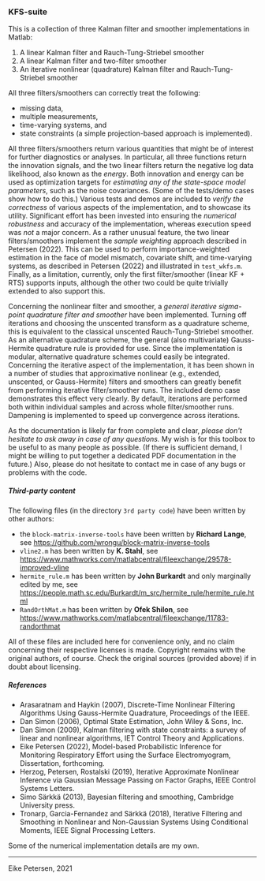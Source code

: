 ### KFS-suite

This is a collection of three Kalman filter and smoother implementations in Matlab:
1) A linear Kalman filter and Rauch-Tung-Striebel smoother
2) A linear Kalman filter and two-filter smoother
3) An iterative nonlinear (quadrature) Kalman filter and Rauch-Tung-Striebel smoother

All three filters/smoothers can correctly treat the following:
- missing data,
- multiple measurements,
- time-varying systems, and
- state constraints (a simple projection-based approach is implemented).

All three filters/smoothers return various quantities that might be of interest for further diagnostics or analyses.
In particular, all three functions return the innovation signals, and the two linear filters return the negative log data likelihood, also known as the *energy*.
Both innovation and energy can be used as optimization targets for *estimating any of the state-space model parameters*, such as the noise covariances.
(Some of the tests/demo cases show how to do this.)
Various tests and demos are included to *verify the correctness* of various aspects of the implementation, and to showcase its utility.
Significant effort has been invested into ensuring the *numerical robustness* and accuracy of the implementation, whereas execution speed was *not* a major concern.
As a rather unusual feature, the two linear filters/smoothers implement the *sample weighting* approach described in Petersen (2022). 
This can be used to perform importance-weighted estimation in the face of model mismatch, covariate shift, and time-varying systems, as described in Petersen (2022) and illustrated in `test_wkfs.m`.
Finally, as a limitation, currently, only the first filter/smoother (linear KF + RTS) supports inputs, although the other two could be quite trivially extended to also support this.

Concerning the nonlinear filter and smoother, a *general iterative sigma-point quadrature filter and smoother* have been implemented.
Turning off iterations and choosing the unscented transform as a quadrature scheme, this is equivalent to the classical unscented Rauch-Tung-Striebel smoother.
As an alternative quadrature scheme, the general (also multivariate) Gauss-Hermite quadrature rule is provided for use.
Since the implementation is modular, alternative quadrature schemes could easily be integrated.
Concerning the iterative aspect of the implementation, it has been shown in a number of studies that approximative nonlinear (e.g., extended, unscented, or Gauss-Hermite) filters and smoothers can greatly benefit from performing iterative filter/smoother runs.
The included demo case demonstrates this effect very clearly.
By default, iterations are performed both within individual samples and across whole filter/smoother runs. 
Dampening is implemented to speed up convergence across iterations.

As the documentation is likely far from complete and clear, *please don't hesitate to ask away in case of any questions.*
My wish is for this toolbox to be useful to as many people as possible.
(If there is sufficient demand, I might be willing to put together a dedicated PDF documentation in the future.)
Also, please do not hesitate to contact me in case of any bugs or problems with the code.


##### Third-party content
The following files (in the directory `3rd party code`) have been written by other authors:
- the `block-matrix-inverse-tools` have been written by **Richard Lange**, see https://github.com/wrongu/block-matrix-inverse-tools
- `vline2.m` has been written by **K. Stahl**, see https://www.mathworks.com/matlabcentral/fileexchange/29578-improved-vline
- `hermite_rule.m` has been written by **John Burkardt** and only marginally edited by me, see https://people.math.sc.edu/Burkardt/m_src/hermite_rule/hermite_rule.html
- `RandOrthMat.m` has been written by **Ofek Shilon**, see https://www.mathworks.com/matlabcentral/fileexchange/11783-randorthmat

All of these files are included here for convenience only, and no claim concerning their respective licenses is made.
Copyright remains with the original authors, of course.
Check the original sources (provided above) if in doubt about licensing.


##### References
- Arasaratnam and Haykin (2007), Discrete-Time Nonlinear Filtering Algorithms Using Gauss-Hermite Quadrature, Proceedings of the IEEE.
- Dan Simon (2006), Optimal State Estimation, John Wiley & Sons, Inc.
- Dan Simon (2009), Kalman filtering with state constraints: a survey of linear and nonlinear algorithms, IET Control Theory and Applications.
- Eike Petersen (2022), Model-based Probabilistic Inference for Monitoring Respiratory Effort using the Surface Electromyogram, Dissertation, forthcoming.
- Herzog, Petersen, Rostalski (2019), Iterative Approximate Nonlinear Inference via Gaussian Message Passing on Factor Graphs, IEEE Control Systems Letters.
- Simo Särkkä (2013), Bayesian filtering and smoothing, Cambridge University press.
- Tronarp, Garcia-Fernandez and Särkkä (2018), Iterative Filtering and Smoothing in Nonlinear and Non-Gaussian Systems Using Conditional Moments, IEEE Signal Processing Letters.

Some of the numerical implementation details are my own.


----
Eike Petersen, 2021
